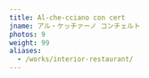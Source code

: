 ```yaml
---
title: Al-che-cciano con cert
jname: アル・ケッチァーノ コンチェルト
photos: 9
weight: 99
aliases:
  - /works/interior-restaurant/
---
```

